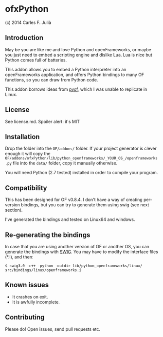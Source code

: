 ofxPython
=========

(c) 2014 Carles F. Julià

Introduction
------------
May be you are like me and love Python and openFrameworks, or maybe you just need to embed a scripting engine and dislike Lua. Lua is nice but Python comes full of batteries.

This addon allows you to embed a Python interpreter into an openFrameworks application, and offers Python bindings to many OF functions, so you can draw from Python code.

This addon borrows ideas from [pyof](https://github.com/johnglover/pyof), which I was unable to replicate in Linux.

License
-------
See license.md. Spoiler alert: it's MIT

Installation
------------
Drop the folder into the `OF/addons/` folder. If your project generator is clever enough it will copy the `OF/addons/ofxPython/lib/python_openframeworks/_YOUR_OS_/openframeworks.py` file into the `data/` folder, copy it manually otherwise.

You will need Python (2.7 tested) installed in order to compile your program.

Compatibility
------------
This has been designed for OF v0.8.4. I don't have a way of creating per-version bindings, but you can try to generate them using swig (see next section).

I've generated the bindings and tested on Linux64 and windows.

Re-generating the bindings
--------------------------
In case that you are using another version of OF or another OS, you can generate the bindings with [SWIG](http://www.swig.org/). You may have to modify the interface files (*.i), and then:

```
$ swig3.0 -c++ -python -outdir lib/python_openframeworks/linux/ src/bindings/linux/openframeworks.i
```

Known issues
------------
- It crashes on exit.
- It is awfully incomplete.

Contributing
------------
Please do! Open issues, send pull requests etc.
